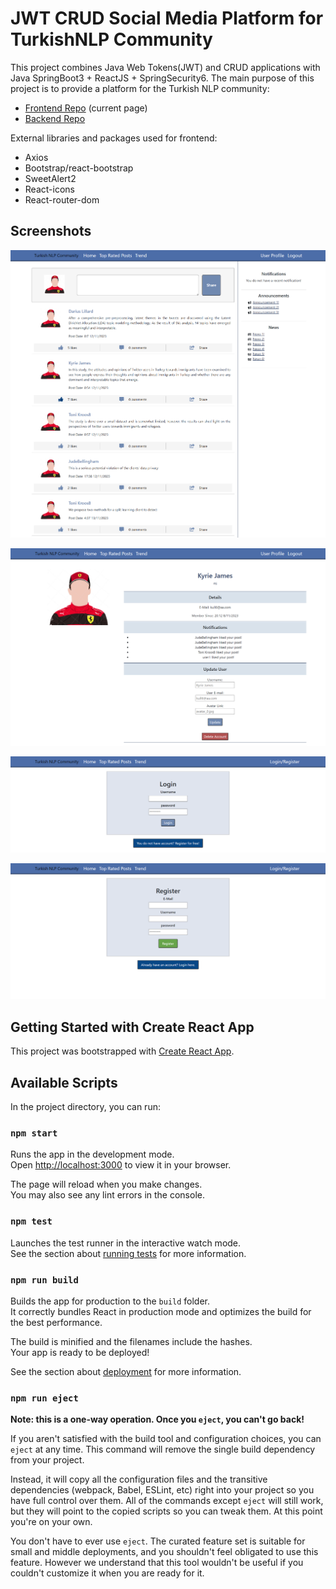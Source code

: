 
# JWT CRUD Social Media Platform for TurkishNLP Community

This project combines Java Web Tokens(JWT) and CRUD applications with Java SpringBoot3 + ReactJS + SpringSecurity6. The main purpose of this project is to provide a platform for the Turkish NLP community:
- [Frontend Repo](https://github.com/robuno/JWT-crud-NLPcomm-frontend) (current page)
- [Backend Repo](https://www.kaggle.com/datasets/kmader/skin-cancer-mnist-ham10000)

External libraries and packages used for frontend:
- Axios
- Bootstrap/react-bootstrap
- SweetAlert2
- React-icons
- React-router-dom



## Screenshots

![Screenshot_home](https://raw.githubusercontent.com/robuno/JWT-crud-NLPcomm-frontend/main/screenshots/ss_home.png)

![Screenshot_User Profile](https://raw.githubusercontent.com/robuno/JWT-crud-NLPcomm-frontend/main/screenshots/ss_profile.png)

![Screenshot_Login](https://raw.githubusercontent.com/robuno/JWT-crud-NLPcomm-frontend/main/screenshots/ss_login.png)

![Screenshot_Register](https://raw.githubusercontent.com/robuno/JWT-crud-NLPcomm-frontend/main/screenshots/ss_register.png)

  
## Getting Started with Create React App

This project was bootstrapped with [Create React App](https://github.com/facebook/create-react-app).

## Available Scripts

In the project directory, you can run:

### `npm start`

Runs the app in the development mode.\
Open [http://localhost:3000](http://localhost:3000) to view it in your browser.

The page will reload when you make changes.\
You may also see any lint errors in the console.

### `npm test`

Launches the test runner in the interactive watch mode.\
See the section about [running tests](https://facebook.github.io/create-react-app/docs/running-tests) for more information.

### `npm run build`

Builds the app for production to the `build` folder.\
It correctly bundles React in production mode and optimizes the build for the best performance.

The build is minified and the filenames include the hashes.\
Your app is ready to be deployed!

See the section about [deployment](https://facebook.github.io/create-react-app/docs/deployment) for more information.

### `npm run eject`

**Note: this is a one-way operation. Once you `eject`, you can't go back!**

If you aren't satisfied with the build tool and configuration choices, you can `eject` at any time. This command will remove the single build dependency from your project.

Instead, it will copy all the configuration files and the transitive dependencies (webpack, Babel, ESLint, etc) right into your project so you have full control over them. All of the commands except `eject` will still work, but they will point to the copied scripts so you can tweak them. At this point you're on your own.

You don't have to ever use `eject`. The curated feature set is suitable for small and middle deployments, and you shouldn't feel obligated to use this feature. However we understand that this tool wouldn't be useful if you couldn't customize it when you are ready for it.
